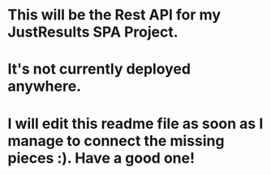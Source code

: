 # This will be the Rest API for my JustResults SPA Project.
# It's not currently deployed anywhere.
# I will edit this readme file as soon as I manage to connect the missing pieces :). Have a good one!
